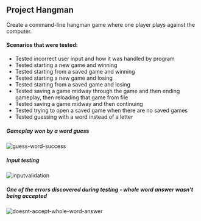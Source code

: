 ## Project Hangman
Create a command-line hangman game where one player plays against the computer.

#### Scenarios that were tested:
- Tested incorrect user input and how it was handled by program
- Tested starting a new game and winning
- Tested starting from a saved game and winning
- Tested starting a new game and losing
- Tested starting from a saved game and losing
- Tested saving a game midway through the game and then ending gameplay, then reloading that game from file
- Tested saving a game midway and then continuing
- Tested trying to open a saved game when there are no saved games
- Tested guessing with a word instead of a letter

##### Gameplay won by a word guess
![guess-word-success](https://user-images.githubusercontent.com/31606901/181092516-15bb6806-8f8c-4a47-b317-b8c10d0e746d.gif)

##### Input testing
![inputvalidation](https://user-images.githubusercontent.com/31606901/181092654-d64fd661-a132-422d-bb4a-e41b315d4d8b.gif)

##### One of the errors discovered during testing - whole word answer wasn't being accepted
![doesnt-accept-whole-word-answer](https://user-images.githubusercontent.com/31606901/181092939-ff699c1a-21f8-496b-85d3-3bf519ff1e61.gif)
